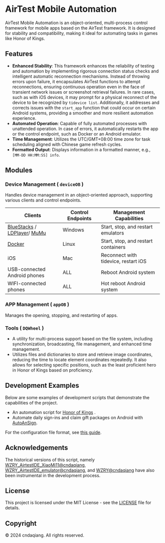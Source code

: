 # AirTest Mobile Automation

AirTest Mobile Automation is an object-oriented, multi-process control framework for mobile apps based on the AirTest framework. It is designed for stability and compatibility, making it ideal for automating tasks in games like Honor of Kings.

## Features

* **Enhanced Stability**: This framework enhances the reliability of testing and automation by implementing rigorous connection status checks and intelligent automatic reconnection mechanisms. Instead of throwing errors upon failure, it encapsulates AirTest functions to attempt reconnections, ensuring continuous operation even in the face of transient network issues or screenshot retrieval failures. In rare cases, such as with iOS devices, it may prompt for a physical reconnect of the device to be recognized by `tidevice list`. Additionally, it addresses and corrects issues with the `start_app` function that could occur on certain Android systems, providing a smoother and more resilient automation experience.
* **Automated Operation**: Capable of fully automated processes with unattended operation. In case of errors, it automatically restarts the app or the control endpoint, such as Docker or an Android emulator.
* **Time Management**: Utilizes the UTC/GMT+08:00 time zone for task scheduling aligned with Chinese game refresh cycles.
* **Formatted Output**: Displays information in a formatted manner, e.g.,  `[MM-DD HH:MM:SS] info`.

## Modules

### Device Management ( `deviceOB` )

Handles device management in an object-oriented approach, supporting various clients and control endpoints.

| Clients | Control Endpoints | Management Capabilities |
|---------|-------------------|-------------------------|
| [BlueStacks](https://www.bluestacks.com/download.html) / [LDPlayer](https://www.ldplayer.net/)/ [MuMu](https://mumu.163.com/) | Windows | Start, stop, and restart emulators |
| [Docker](https://hub.docker.com/r/redroid/redroid) | Linux | Start, stop, and restart containers |
| iOS | Mac | Reconnect with tidevice, restart iOS |
| USB-connected Android phones | ALL | Reboot Android system |
| WIFI-connected phones | ALL | Hot reboot Android system |

### APP Management ( `appOB` )

Manages the opening, stopping, and restarting of apps.

### Tools ( `DQWheel` )

* A utility for multi-process support based on the file system, including synchronization, broadcasting, file management, and enhanced time management.
* Utilizes files and dictionaries to store and retrieve image coordinates, reducing the time to locate element coordinates repeatedly. It also allows for selecting specific positions, such as the least proficient hero in Honor of Kings based on proficiency.

## Development Examples

Below are some examples of development scripts that demonstrate the capabilities of the project.

- An automation script for [Honor of Kings](https://github.com/cndaqiang/WZRY) .
- Automate daily sign-ins and claim gift packages on Android with [AutoAnSign](https://github.com/MobileAutoFlow/AutoAnSign).

For the configuration file format, see [this guide](https://wzry-doc.pages.dev/guide/config/).

## Acknowledgements

The historical versions of this script, namely [WZRY_AirtestIDE_XiaoMi11@cndaqiang](https://github.com/cndaqiang/WZRY_AirtestIDE_XiaoMi11), [WZRY_AirtestIDE_emulator@cndaqiang](https://github.com/cndaqiang/WZRY_AirtestIDE_emulator), and [WZRY@cndaqiang](https://github.com/cndaqiang/WZRY) have also been instrumental in the development process.

## License

This project is licensed under the MIT License - see the [LICENSE](LICENSE) file for details.

## Copyright

&copy; 2024 cndaqiang. All rights reserved.
